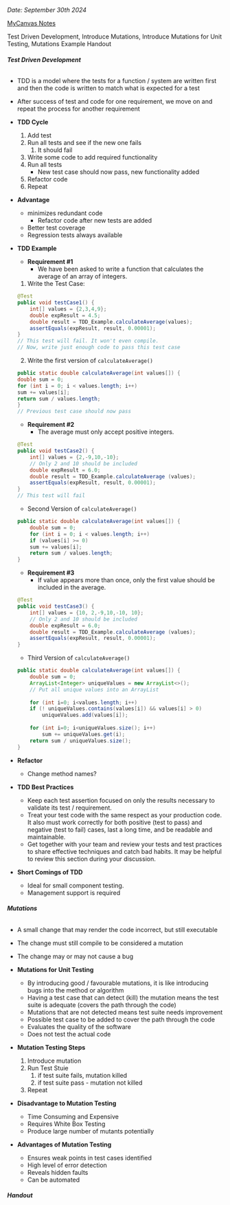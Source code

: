 *Date: September 30th 2024*

[MyCanvas Notes](https://mycanvas.mohawkcollege.ca/courses/107218/files/20633656?module_item_id=5794387)

Test Driven Development,
Introduce Mutations,
Introduce Mutations for Unit Testing,
Mutations Example Handout

###### **Test Driven Development**

- TDD is a model where the tests for a function / system are written first and then the code is written to match what is expected for a test
- After success of test and code for one requirement, we move on and repeat the process for another requirement

- **TDD Cycle**
	1. Add test
	2. Run all tests and see if the new one fails
		1. It should fail 
	3. Write some code to add required functionality 
	4. Run all tests
		- New test case should now pass, new functionality added 
	5. Refactor code
	6. Repeat 

- **Advantage**
	- minimizes redundant code 
		- Refactor code after new tests are added 
	- Better test coverage 
	- Regression tests always available 

- **TDD Example**
	- **Requirement #1**
		- We have been asked to write a function that calculates the average of an array of integers.
	1. Write the Test Case:
	```java
	@Test  
	public void testCase1() {  
		int[] values = {2,3,4,9};  
		double expResult = 4.5;  
		double result = TDD_Example.calculateAverage(values);  
		assertEquals(expResult, result, 0.00001);  
	}
	// This test will fail. It won't even compile. 
	// Now, write just enough code to pass this test case
	```
	2. Write the first version of `calculateAverage()`
	```java
	public static double calculateAverage(int values[]) {  
	double sum = 0;  
	for (int i = 0; i < values.length; i++)  
	sum += values[i];  
	return sum / values.length;  
	}
	// Previous test case should now pass
	```
	- **Requirement #2**
		- The average must only accept positive integers.
	```java
	@Test  
	public void testCase2() {  
		int[] values = {2,-9,10,-10};  
		// Only 2 and 10 should be included  
		double expResult = 6.0;  
		double result = TDD_Example.calculateAverage (values);  
		assertEquals(expResult, result, 0.00001);  
	}
	// This test will fail 
	```
	- Second Version of `calculateAverage()`
	```java
	public static double calculateAverage(int values[]) {  
		double sum = 0;  
		for (int i = 0; i < values.length; i++)  
		if (values[i] >= 0)  
		sum += values[i];  
		return sum / values.length;  
	}
	```
	- **Requirement #3**
		- If value appears more than once, only the first value should be included in the average.
	```java
	@Test  
	public void testCase3() {  
		int[] values = {10, 2,-9,10,-10, 10};  
		// Only 2 and 10 should be included  
		double expResult = 6.0;  
		double result = TDD_Example.calculateAverage (values);  
		assertEquals(expResult, result, 0.00001);  
	}
	```
	- Third Version of `calculateAverage()`
	```java
	public static double calculateAverage(int values[]) {  
		double sum = 0;  
		ArrayList<Integer> uniqueValues = new ArrayList<>();  
		// Put all unique values into an ArrayList  
		
		for (int i=0; i<values.length; i++)  
		if (! uniqueValues.contains(values[i]) && values[i] > 0) 
			uniqueValues.add(values[i]);  
			
		for (int i=0; i<uniqueValues.size(); i++)  
			sum += uniqueValues.get(i);  
		return sum / uniqueValues.size();  
	}
	```

- **Refactor**
	- Change method names?

- **TDD Best Practices**
	- Keep each test assertion focused on only the results necessary to validate its test / requirement.  
	- Treat your test code with the same respect as your production code. It also must work correctly for both positive (test to pass) and negative (test to fail) cases, last a long time, and be readable and maintainable. 
	- Get together with your team and review your tests and test practices to share effective techniques and catch bad habits. It may be helpful to review this section during your discussion.

- **Short Comings of TDD**
	- Ideal for small component testing. 
	- Management support is required

###### **Mutations**

- A small change that may render the code incorrect, but still executable
- The change must still compile to be considered a mutation 
- The change may or may not cause a bug

- **Mutations for Unit Testing**
	- By introducing good / favourable mutations, it is like introducing bugs into the method or algorithm  
	- Having a test case that can detect (kill) the mutation means the test suite is adequate (covers the path through the code)  
	- Mutations that are not detected means test suite needs improvement 
	- Possible test case to be added to cover the path through the code
	- Evaluates the quality of the software
	- Does not test the actual code

- **Mutation Testing Steps**
	1. Introduce mutation
	2. Run Test Stuie
		1. if test suite fails, mutation killed
		2. if test suite pass - mutation not killed 
	3. Repeat

- **Disadvantage to Mutation Testing**
	- Time Consuming and Expensive 
	- Requires White Box Testing 
	- Produce large number of mutants potentially 

- **Advantages of Mutation Testing**
	- Ensures weak points in test cases identified 
	- High level of error detection 
	- Reveals hidden faults
	- Can be automated 

###### **Handout**

